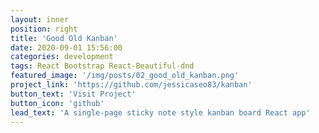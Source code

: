 ```yaml
---
layout: inner
position: right
title: 'Good Old Kanban'
date: 2020-09-01 15:56:00
categories: development
tags: React Bootstrap React-Beautiful-dnd
featured_image: '/img/posts/02_good_old_kanban.png'
project_link: 'https://github.com/jessicaseo83/kanban'
button_text: 'Visit Project'
button_icon: 'github'
lead_text: 'A single-page sticky note style kanban board React app'
---
```

